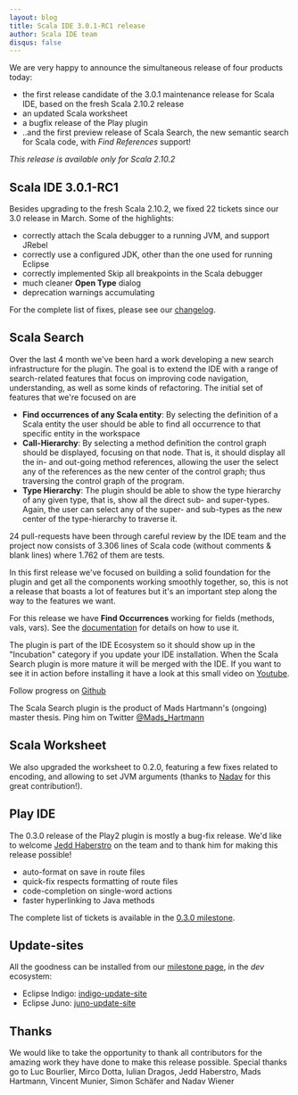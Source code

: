```yaml
---
layout: blog
title: Scala IDE 3.0.1-RC1 release
author: Scala IDE team
disqus: false
---
```


We are very happy to announce the simultaneous release of four products today:

* the first release candidate of the 3.0.1 maintenance release for Scala IDE, based on the fresh Scala 2.10.2 release
* an updated Scala worksheet
* a bugfix release of the Play plugin
* ..and the first preview release of Scala Search, the new semantic search for Scala code, with *Find References* support!

*This release is available only for Scala 2.10.2*

## Scala IDE 3.0.1-RC1 

Besides upgrading to the fresh Scala 2.10.2, we fixed 22 tickets since our 3.0 release in March. Some of the highlights:

* correctly attach the Scala debugger to a running JVM, and support JRebel
* correctly use a configured JDK, other than the one used for running Eclipse
* correctly implemented Skip all breakpoints in the Scala debugger
* much cleaner **Open Type** dialog
* deprecation warnings accumulating

For the complete list of fixes, please see our [changelog][changelog].

## Scala Search

Over the last 4 month we've been hard a work developing a new search infrastructure for the plugin. The goal is to extend the IDE with a range of search-related features that focus on improving code navigation, understanding, as well as some kinds of refactoring. The initial set of features that we're focused on are

- **Find occurrences of any Scala entity**: By selecting the definition of a Scala entity the user should be able to find all occurrence to that specific entity in the workspace
- **Call-Hierarchy**: By selecting a method definition the control graph should be displayed, focusing on that node. That is, it should display all the in- and out-going method references, allowing the user the select any of the references as the new center of the control graph; thus traversing the control graph of the program.
- **Type Hierarchy**: The plugin should be able to show the type hierarchy of any given type, that is, show all the direct sub- and super-types. Again, the user can select any of the super- and sub-types as the new center of the type-hierarchy to traverse it.

24 pull-requests have been through careful review by the IDE team and the project now consists of 3.306 lines of Scala code (without comments & blank lines) where 1.762 of them are tests.

In this first release we've focused on building a solid foundation for the plugin and get all the components working smoothly together, so, this is not a release that boasts a lot of features but it's an important step along the way to the features we want.

For this release we have **Find Occurrences** working for fields (methods, vals, vars). See the [documentation](http://scala-ide.org/docs/current-user-doc/features/navigating/find-occurrences.html) for details on how to use it. 

The plugin is part of the IDE Ecosystem so it should show up in the "Incubation" category if you update your IDE installation. When the Scala Search plugin is more mature it will be merged with the IDE. If you want to see it in action before installing it have a look at this small video on [Youtube](http://www.youtube.com/watch?v=t25LG0yBkmc).

Follow progress on [Github](https://github.com/scala-ide/scala-search)

The Scala Search plugin is the product of Mads Hartmann's (ongoing) master thesis. Ping him on Twitter [@Mads_Hartmann](https://twitter.com/Mads_Hartmann)

## Scala Worksheet

We also upgraded the worksheet to 0.2.0, featuring a few fixes related to encoding, and allowing to set JVM arguments (thanks to [Nadav](https://twitter.com/nadavwr) for this great contribution!).

## Play IDE

The 0.3.0 release of the Play2 plugin is mostly a bug-fix release. We'd like to welcome [Jedd Haberstro](https://twitter.com/jhaberstro) on the team and to thank him for making this release possible!

* auto-format on save in route files
* quick-fix respects formatting of route files
* code-completion on single-word actions
* faster hyperlinking to Java methods

The complete list of tickets is available in the [0.3.0 milestone](https://github.com/scala-ide/scala-ide-play2/issues?milestone=3&page=1&state=closed).

## Update-sites

All the goodness can be installed from our [milestone page](/download/milestone.html), in the *dev* ecosystem:

* Eclipse Indigo: [indigo-update-site](http://download.scala-ide.org/sdk/e37/scala210/dev/site/)
* Eclipse Juno: [juno-update-site](http://download.scala-ide.org/sdk/e38/scala210/dev/site/)

## Thanks

We would like to take the opportunity to thank all contributors for the amazing work they 
have done to make this release possible. Special thanks go to Luc Bourlier,
Mirco Dotta, Iulian Dragos, Jedd Haberstro, Mads Hartmann, Vincent Munier, Simon Schäfer and Nadav Wiener


[changelog]: http://scala-ide.org/docs/changelog.html#3_0_0_-_codename_Helium